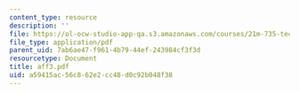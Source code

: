```yaml
---
content_type: resource
description: ''
file: https://ol-ocw-studio-app-qa.s3.amazonaws.com/courses/21m-735-technical-design-scenery-mechanisms-and-special-effects-spring-2004/a59415ac56c862e2cc48d0c92b048f38_aff3.pdf
file_type: application/pdf
parent_uid: 7ab6ae47-f961-4b79-44ef-243984cf3f3d
resourcetype: Document
title: aff3.pdf
uid: a59415ac-56c8-62e2-cc48-d0c92b048f38
---
```

